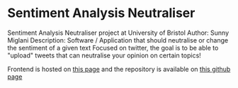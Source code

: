# Sentiment Analysis Neutraliser

Sentiment Analysis Neutraliser project at University of Bristol
Author: Sunny Miglani
Description: Software / Application that should neutralise or change the sentiment of a given text
Focused on twitter, the goal is to be able to "upload" tweets that can
neutralise your opinion on certain topics!

Frontend is hosted on [this page](http://senty.sunnymiglani.space) and the repository is available on [this github page](https://github.com/sunnyMiglani/SentimentallyWebsite)


